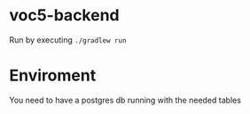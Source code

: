 # voc5-backend
Run by executing `./gradlew run`

# Enviroment
You need to have a postgres db running with the needed tables
